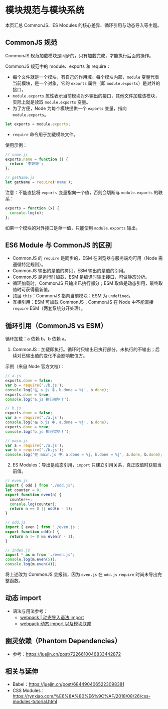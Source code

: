 # 模块规范与模块系统

本页汇总 CommonJS、ES Modules 的核心差异、循环引用与动态导入等主题。

## CommonJS 规范

CommonJS 规范加载模块是同步的，只有加载完成，才能执行后面的操作。

CommonJS 规范中的 module、exports 和 require：

- 每个文件就是一个模块，有自己的作用域。每个模块内部，`module` 变量代表当前模块，是一个对象，它的 `exports` 属性（即 `module.exports`）是对外的接口。
- `module.exports` 属性表示当前模块对外输出的接口，其他文件加载该模块，实际上就是读取 `module.exports` 变量。
- 为了方便，Node 为每个模块提供一个 `exports` 变量，指向 `module.exports`。

```js
let exports = module.exports;
```

- `require` 命令用于加载模块文件。

使用示例：

```js
// name.js
exports.name = function () {
  return '李婷婷';
};

// getName.js
let getName = require('name');
```

注意：不能直接将 `exports` 变量指向一个值，否则会切断与 `module.exports` 的联系：

```js
exports = function (x) {
  console.log(x);
};
```

如果一个模块的对外接口是单一值，只能使用 `module.exports` 输出。

## ES6 Module 与 CommonJS 的区别

- CommonJS 的 `require` 是同步的，ESM 在浏览器与服务端均可用（Node 需遵循特定规则）。
- CommonJS 输出的是值的拷贝，ESM 输出的是值的引用。
- CommonJS 是运行时加载，ESM 是编译时输出接口，可做静态分析。
- 循环加载时，CommonJS 只输出已执行部分；ESM 取值是动态引用，最终取值时可获得最新值。
- 顶层 `this`：CommonJS 指向当前模块；ESM 为 `undefined`。
- 互相引用：ESM 可加载 CommonJS；CommonJS 在 Node 中不能直接 `require` ESM（两套系统分开处理）。

## 循环引用（CommonJS vs ESM）

循环加载：a 依赖 b，b 依赖 a。

1) CommonJS：加载即执行。循环时只输出已执行部分，未执行的不输出；后续对已输出值的变化不会影响取值方。

示例（来自 Node 官方文档）：

```js
// a.js
exports.done = false;
var b = require('./b.js');
console.log('在 a.js 中，b.done = %j', b.done);
exports.done = true;
console.log('a.js 执行完毕！');

// b.js
exports.done = false;
var a = require('./a.js');
console.log('在 b.js 中，a.done = %j', a.done);
exports.done = true;
console.log('b.js 执行完毕！');

// main.js
var a = require('./a.js');
var b = require('./b.js');
console.log('在 main.js 中，a.done = %j, b.done = %j', a.done, b.done);
```

2) ES Modules：导出是动态引用，`import` 只建立引用关系，真正取值时获取当前值。

```js
// even.js
import { odd } from './odd.js';
let counter = 0;
export function even(n) {
  counter++;
  console.log(counter);
  return n == 0 || odd(n - 1);
}

// odd.js
import { even } from './even.js';
export function odd(n) {
  return n != 0 && even(n - 1);
}

// index.js
import * as m from './even.js';
console.log(m.even(5));
console.log(m.even(4));
```

将上述改为 CommonJS 会报错，因为 `even.js` 在 `odd.js` `require` 时尚未导出完整函数。

## 动态 import

- 语法与用法参考：
  - [webpack | 动态导入语法 import](https://juejin.cn/post/6899640414446780430?from=search-suggest)
  - [webpack 动态 import 以及模块联邦](https://juejin.cn/post/7285184691418349587?from=search-suggest)

## 幽灵依赖（Phantom Dependencies）

- 参考：<https://juejin.cn/post/7226610046833442872>

## 相关与延伸

- Babel：<https://juejin.cn/post/6844904065223098381>
- CSS Modules：<https://rynxiao.com/%E6%8A%80%E6%9C%AF/2018/08/26/css-modules-tutorial.html>

